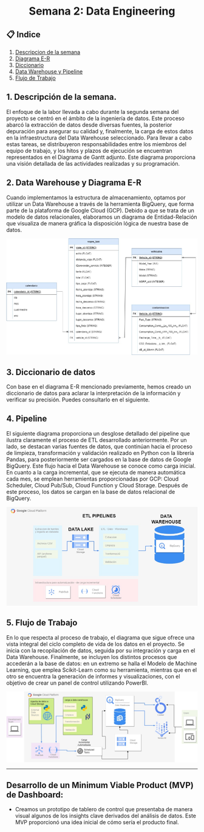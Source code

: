<h1 align="center">  Semana 2: Data Engineering </h1>

## 📋 Indice
1. [Descripcion de la semana](#descripcion)
2. [Diagrama E-R](#e-r)
3. [Diccionario](#dicc)
4. [Data Warehouse y Pipeline](#dw)
5. [Flujo de Trabajo](#workflow)

## 1. Descripción de la semana. <a name="descripcion"></a>

El enfoque de la labor llevada a cabo durante la segunda semana del proyecto se centró en el ámbito de la ingeniería de datos. Este proceso abarcó la extracción de datos desde diversas fuentes, la posterior depuración para asegurar su calidad y, finalmente, la carga de estos datos en la infraestructura del Data Warehouse seleccionado. Para llevar a cabo estas tareas, se distribuyeron responsabilidades entre los miembros del equipo de trabajo, y los hitos y plazos de ejecución se encuentran representados en el Diagrama de Gantt adjunto. Este diagrama proporciona una visión detallada de las actividades realizadas y su programación.


## 2. Data Warehouse y Diagrama E-R <a name="e-r"></a>
Cuando implementamos la estructura de almacenamiento, optamos por utilizar un Data Warehouse a través de la herramienta BigQuery, que forma parte de la plataforma de Google Cloud (GCP). Debido a que se trata de un modelo de datos relacionales, elaboramos un diagrama de Entidad-Relación que visualiza de manera gráfica la disposición lógica de nuestra base de datos.


![ETL](https://github.com/Blackie279/Taxis-CO2/blob/main/src/modeloER.drawio.jpg)

## 3. Diccionario de datos <a name="dicc"></a>

Con base en el diagrama E-R mencionado previamente, hemos creado un diccionario de datos para aclarar la interpretación de la información y verificar su precisión. Puedes consultarlo en el siguiente.


## 4. Pipeline <a name="dw"></a>

El siguiente diagrama proporciona un desglose detallado del pipeline que ilustra claramente el proceso de ETL desarrollado anteriormente. Por un lado, se destacan varias fuentes de datos, que continúan hacia el proceso de limpieza, transformación y validación realizado en Python con la librería Pandas, para posteriormente ser cargados en la base de datos de Google BigQuery. Este flujo hacia el Data Warehouse se conoce como carga inicial. En cuanto a la carga incremental, que se ejecuta de manera automática cada mes, se emplean herramientas proporcionadas por GCP: Cloud Scheduler, Cloud Pub/Sub, Cloud Function y Cloud Storage. Después de este proceso, los datos se cargan en la base de datos relacional de BigQuery.

![ETL](https://github.com/Blackie279/Taxis-CO2/blob/main/src/ETL.drawio.jpg)

## 5. Flujo de Trabajo <a name="workflow"></a>

En lo que respecta al proceso de trabajo, el diagrama que sigue ofrece una vista integral del ciclo completo de vida de los datos en el proyecto. Se inicia con la recopilación de datos, seguida por su integración y carga en el Data Warehouse. Finalmente, se incluyen los distintos procesos que accederán a la base de datos: en un extremo se halla el Modelo de Machine Learning, que emplea Scikit-Learn como su herramienta, mientras que en el otro se encuentra la generación de informes y visualizaciones, con el objetivo de crear un panel de control utilizando PowerBI.

![link](https://github.com/Blackie279/Taxis-CO2/blob/main/src/flujo_del_dato.drawio.jpg)

--------------------------------------------------------------------------------------------------------------------------------------------------------------

## **Desarrollo de un Minimum Viable Product (MVP) de Dashboard:**
   - Creamos un prototipo de tablero de control que presentaba de manera visual algunos de los insights clave derivados del análisis de datos. Este MVP proporcionó una idea inicial de cómo sería el producto final.



